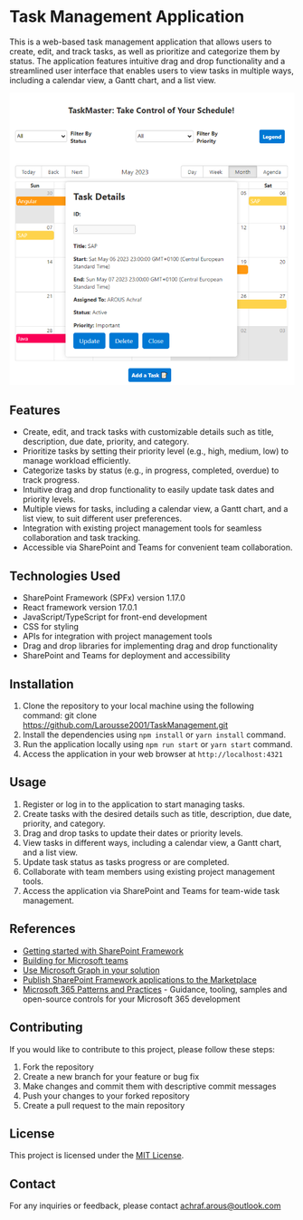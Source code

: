 # Task Management Application

This is a web-based task management application that allows users to create, edit, and track tasks, as well as prioritize and categorize them by status. The application features intuitive drag and drop functionality and a streamlined user interface that enables users to view tasks in multiple ways, including a calendar view, a Gantt chart, and a list view.

![Alt calendaroverview](/teams/aa.png)

## Features

- Create, edit, and track tasks with customizable details such as title, description, due date, priority, and category.
- Prioritize tasks by setting their priority level (e.g., high, medium, low) to manage workload efficiently.
- Categorize tasks by status (e.g., in progress, completed, overdue) to track progress.
- Intuitive drag and drop functionality to easily update task dates and priority levels.
- Multiple views for tasks, including a calendar view, a Gantt chart, and a list view, to suit different user preferences.
- Integration with existing project management tools for seamless collaboration and task tracking.
- Accessible via SharePoint and Teams for convenient team collaboration.

## Technologies Used

- SharePoint Framework (SPFx) version 1.17.0
- React framework version 17.0.1
- JavaScript/TypeScript for front-end development
- CSS for styling
- APIs for integration with project management tools
- Drag and drop libraries for implementing drag and drop functionality
- SharePoint and Teams for deployment and accessibility

## Installation

1. Clone the repository to your local machine using the following command: 
git clone https://github.com/Larousse2001/TaskManagement.git
2. Install the dependencies using `npm install` or `yarn install` command.
3. Run the application locally using `npm run start` or `yarn start` command.
4. Access the application in your web browser at `http://localhost:4321` 

## Usage

1. Register or log in to the application to start managing tasks.
2. Create tasks with the desired details such as title, description, due date, priority, and category.
3. Drag and drop tasks to update their dates or priority levels.
4. View tasks in different ways, including a calendar view, a Gantt chart, and a list view.
5. Update task status as tasks progress or are completed.
6. Collaborate with team members using existing project management tools.
7. Access the application via SharePoint and Teams for team-wide task management.

## References

- [Getting started with SharePoint Framework](https://docs.microsoft.com/en-us/sharepoint/dev/spfx/set-up-your-developer-tenant)
- [Building for Microsoft teams](https://docs.microsoft.com/en-us/sharepoint/dev/spfx/build-for-teams-overview)
- [Use Microsoft Graph in your solution](https://docs.microsoft.com/en-us/sharepoint/dev/spfx/web-parts/get-started/using-microsoft-graph-apis)
- [Publish SharePoint Framework applications to the Marketplace](https://docs.microsoft.com/en-us/sharepoint/dev/spfx/publish-to-marketplace-overview)
- [Microsoft 365 Patterns and Practices](https://aka.ms/m365pnp) - Guidance, tooling, samples and open-source controls for your Microsoft 365 development

## Contributing

If you would like to contribute to this project, please follow these steps:

1. Fork the repository
2. Create a new branch for your feature or bug fix
3. Make changes and commit them with descriptive commit messages
4. Push your changes to your forked repository
5. Create a pull request to the main repository

## License

This project is licensed under the [MIT License](LICENSE).

## Contact

For any inquiries or feedback, please contact achraf.arous@outlook.com

